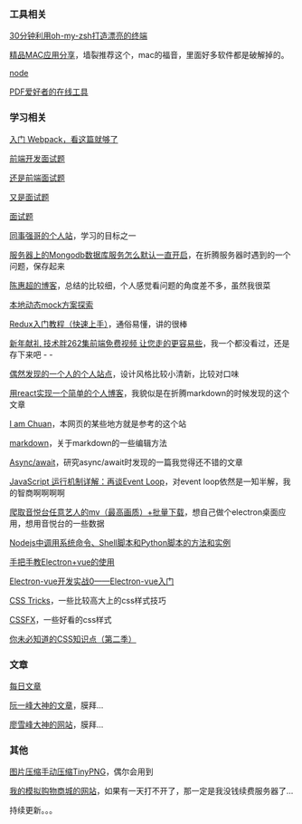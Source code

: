 ### 工具相关
[30分钟利用oh-my-zsh打造漂亮的终端](https://www.jianshu.com/p/60a11f762f62)

[精品MAC应用分享](https://xclient.info/)，墙裂推荐这个，mac的福音，里面好多软件都是破解掉的。

[node](http://nodejs.cn/download/)

[PDF爱好者的在线工具](https://www.ilovepdf.com/zh-cn)

### 学习相关
[入门 Webpack，看这篇就够了](https://segmentfault.com/a/1190000006178770?utm_source=tag-newest)

[前端开发面试题](https://github.com/markyun/My-blog/tree/master/Front-end-Developer-Questions/Questions-and-Answers)

[还是前端面试题](https://juejin.im/post/5c64d15d6fb9a049d37f9c20)

[又是面试题](https://m.nowcoder.com/discuss/164925?headNav=www)

[面试题](https://www.cxymsg.com/)

[同事强哥的个人站](http://xiaoqiang-zhao.github.io/#!/)，学习的目标之一

[服务器上的Mongodb数据库服务怎么默认一直开启](https://segmentfault.com/q/1010000007889782?_ea=1483561)，在折腾服务器时遇到的一个问题，保存起来

[陈惠超的博客](https://chenhuichao.com/)，总结的比较细，个人感觉看问题的角度差不多，虽然我很菜

[本地动态mock方案探索](https://zhuanlan.zhihu.com/p/49427912)

[Redux入门教程（快速上手）](https://segmentfault.com/a/1190000011474522)，通俗易懂，讲的很棒

[新年献礼 技术胖262集前端免费视频 让您走的更容易些](https://juejin.im/post/5c11bf145188252704368b98)，我一个都没看过，还是存下来吧 - -

[偶然发现的一个人的个人站点](https://pegggy.github.io/#)，设计风格比较小清新，比较对口味

[用react实现一个简单的个人博客](https://segmentfault.com/a/1190000011399153)，我貌似是在折腾markdown的时候发现的这个文章

[I am Chuan](https://dongchuan.github.io/)，本网页的某些地方就是参考的这个站

[markdown](https://github.com/mzlogin/markdown-intro/edit/master/README.md)，关于markdown的一些编辑方法

[Async/await](https://segmentfault.com/a/1190000013292562?utm_source=channel-newest)，研究async/await时发现的一篇我觉得还不错的文章

[JavaScript 运行机制详解：再谈Event Loop](http://www.ruanyifeng.com/blog/2014/10/event-loop.html)，对event loop依然是一知半解，我的智商啊啊啊啊

[爬取音悦台任意艺人的mv（最高画质）+批量下载](https://www.jianshu.com/p/2ec6540a22bf)，想自己做个electron桌面应用，想用音悦台的一些数据

[Nodejs中调用系统命令、Shell脚本和Python脚本的方法和实例](https://www.jb51.net/article/59287.htm)

[手把手教Electron+vue的使用](https://www.cnblogs.com/jiangxifanzhouyudu/p/9517651.html)

[Electron-vue开发实战0——Electron-vue入门](https://juejin.im/post/5a572f26f265da3e513305f6)

[CSS Tricks](http://css-tricks.neatbang.com/)，一些比较高大上的css样式技巧

[CSSFX](https://cssfx.dev/)，一些好看的css样式

[你未必知道的CSS知识点（第二季）](https://juejin.im/post/5d9ec8b0518825651b1dffa3)

### 文章
[每日文章](https://wubaiqing.github.io/zaobao/2019/01/21.html)

[阮一峰大神的文章](http://www.ruanyifeng.com/blog/archives.html)，膜拜...

[廖雪峰大神的网站](https://www.liaoxuefeng.com/)，膜拜...

### 其他
[图片压缩手动压缩TinyPNG](https://tinypng.com/)，偶尔会用到

[我的模拟购物商城的网站](http://zhangluupup.top:3000/#/)，如果有一天打不开了，那一定是我没钱续费服务器了...


持续更新。。。